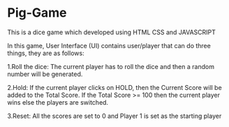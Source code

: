 # Pig-Game
This is a dice game which developed using HTML CSS and JAVASCRIPT 

In this game, User Interface (UI) contains user/player that can do three things, they are as follows:

1.Roll the dice: The current player has to roll the dice and then a random number will be generated.

2.Hold: If the current player clicks on HOLD, then the Current Score will be added to the Total Score.
If the Total Score >= 100 then the current player wins else the players are switched.

3.Reset: All the scores are set to 0 and Player 1 is set as the starting player
